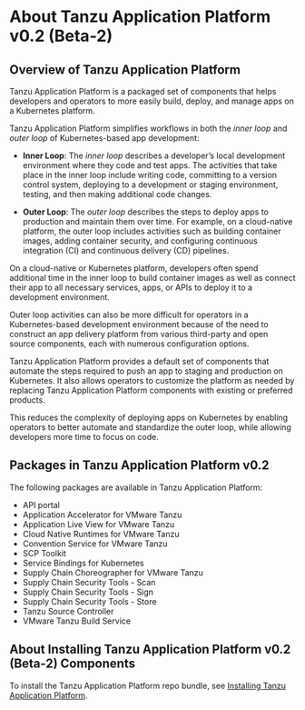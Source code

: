 # <a id='overview'></a> About Tanzu Application Platform v0.2 (Beta-2)

## <a id='overview'></a> Overview of Tanzu Application Platform

Tanzu Application Platform is a packaged set of components that helps
developers and operators to more easily build, deploy, and manage apps
on a Kubernetes platform.

Tanzu Application Platform simplifies workflows in both the
_inner loop_ and _outer loop_ of Kubernetes-based app development:

* **Inner Loop**: The _inner loop_ describes a developer’s local development
environment where they code and test apps. The activities that take place
in the inner loop include writing code, committing to a version control
system, deploying to a development or staging environment, testing, and
then making additional code changes. 

* **Outer Loop**: The _outer loop_ describes the steps to deploy apps
to production and maintain them over time. For example, on a cloud-native
platform, the outer loop includes activities such as building container
images, adding container security, and configuring continuous integration
(CI) and continuous delivery (CD) pipelines.

On a cloud-native or Kubernetes platform, developers often spend additional
time in the inner loop to build container images as well as connect their
app to all necessary services, apps, or APIs to deploy it to
a development environment.

Outer loop activities can also be more difficult for operators in a
Kubernetes-based development environment because of the need to construct
an app delivery platform from various third-party and open source
components, each with numerous configuration options.

Tanzu Application Platform provides a default set of components that automate
the steps required to push an app to staging and production
on Kubernetes. It also allows operators to customize the platform as
needed by replacing Tanzu Application Platform components with existing
or preferred products.

This reduces the complexity of deploying apps on Kubernetes
by enabling operators to better automate and standardize the outer loop,
while allowing developers more time to focus on code.

## Packages in Tanzu Application Platform v0.2

The following packages are available in Tanzu Application Platform:

* API portal
* Application Accelerator for VMware Tanzu
* Application Live View for VMware Tanzu
* Cloud Native Runtimes for VMware Tanzu
* Convention Service for VMware Tanzu
* SCP Toolkit
* Service Bindings for Kubernetes
* Supply Chain Choreographer for VMware Tanzu
* Supply Chain Security Tools - Scan
* Supply Chain Security Tools - Sign
* Supply Chain Security Tools - Store
* Tanzu Source Controller
* VMware Tanzu Build Service

## <a id='install'></a> About Installing Tanzu Application Platform v0.2 (Beta-2) Components

To install the Tanzu Application Platform repo bundle, see [Installing Tanzu Application Platform](install-intro.md).
